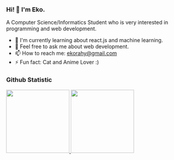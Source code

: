 ### Hi! 👋 I'm Eko.

A Computer Science/Informatics Student who is very interested in programming and web development.

- 🌱 I'm currently learning about react.js and machine learning.
- 💬 Feel free to ask me about web development.
- 📫 How to reach me: ekorahy@gmail.com
- ⚡ Fun fact: Cat and Anime Lover :)

### Github Statistic
<p align="left">
<a href="https://github.com/dimasmds">
  <img height="170em" src="https://github-readme-stats-eight-theta.vercel.app/api?username=ekorahy&show_icons=true&theme=algolia&include_all_commits=true&count_private=true"/>
  <img height="170em" src="https://github-readme-stats-eight-theta.vercel.app/api/top-langs/?username=ekorahy&layout=compact&langs_count=8&theme=algolia"/>
</a>
</p>
